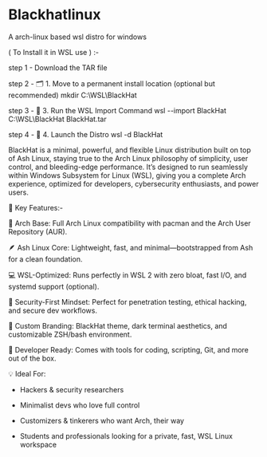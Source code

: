 # Blackhatlinux
A arch-linux based wsl distro for windows

( To Install it in WSL use ) :- 

step 1 - Download the TAR file

step 2 - 🗂️ 1. Move to a permanent install location (optional but recommended) 
          mkdir C:\WSL\BlackHat

step 3 - 🔧 3. Run the WSL Import Command
            wsl --import BlackHat C:\WSL\BlackHat BlackHat.tar

step 4 - 🚀 4. Launch the Distro
             wsl -d BlackHat




BlackHat is a minimal, powerful, and flexible Linux distribution built on top of Ash Linux, staying true to the Arch Linux philosophy of simplicity, user control, and bleeding-edge performance. It’s designed to run seamlessly within Windows Subsystem for Linux (WSL), giving you a complete Arch experience, optimized for developers, cybersecurity enthusiasts, and power users.


🚀 Key Features:- 

🧱 Arch Base: Full Arch Linux compatibility with pacman and the Arch User Repository (AUR).

🪶 Ash Linux Core: Lightweight, fast, and minimal—bootstrapped from Ash for a clean foundation.

💻 WSL-Optimized: Runs perfectly in WSL 2 with zero bloat, fast I/O, and systemd support (optional).

🔐 Security-First Mindset: Perfect for penetration testing, ethical hacking, and secure dev workflows.

🎯 Custom Branding: BlackHat theme, dark terminal aesthetics, and customizable ZSH/bash environment.

🧩 Developer Ready: Comes with tools for coding, scripting, Git, and more out of the box.

💡 Ideal For:

- Hackers & security researchers

- Minimalist devs who love full control

- Customizers & tinkerers who want Arch, their way

- Students and professionals looking for a private, fast, WSL Linux workspace

